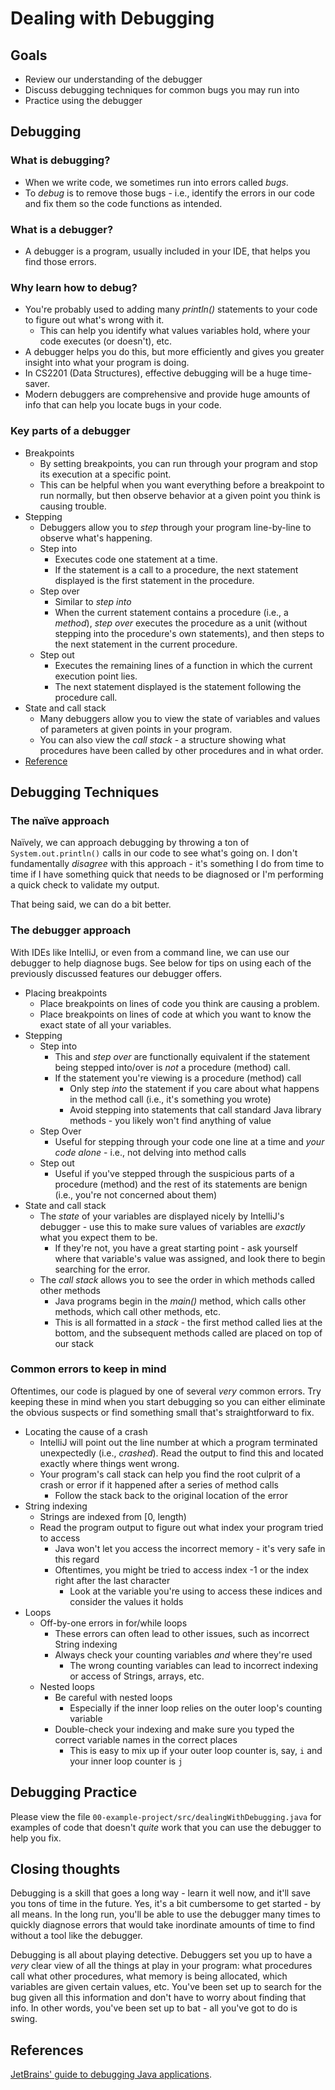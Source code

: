 # Dealing with Debugging

## Goals
+ Review our understanding of the debugger
+ Discuss debugging techniques for common bugs you may run into
+ Practice using the debugger

## Debugging
### What is debugging?
+ When we write code, we sometimes run into errors called *bugs*.
+ To  *debug* is to remove those bugs - i.e., identify the errors in our code and fix them so the code functions as intended.

### What is a debugger?
+ A debugger is a program, usually included in your IDE, that helps you find those errors.

### Why learn how to debug?
+ You're probably used to adding many *println()* statements to your code to figure out what's wrong with it.
  + This can help you identify what values variables hold, where your code executes (or doesn't), etc.
+ A debugger helps you do this, but more efficiently and gives you greater insight into what your program is doing.
+ In CS2201 (Data Structures), effective debugging will be a huge time-saver.
+ Modern debuggers are comprehensive and provide huge amounts of info that can help you locate bugs in your code.

### Key parts of a debugger
+ Breakpoints
  + By setting breakpoints, you can run through your program and stop its execution at a specific point.
  + This can be helpful when you want everything before a breakpoint to run normally, but then observe behavior at a given point you think is causing trouble.
+ Stepping
  + Debuggers allow you to *step* through your program line-by-line to observe what's happening.
  + Step into
    + Executes code one statement at a time.
    + If the statement is a call to a procedure, the next statement displayed is the first statement in the procedure.
  + Step over
    + Similar to *step into*
    + When the current statement contains a procedure (i.e., a _method_), *step over* executes the procedure as a unit (without stepping into the procedure's own statements), and then steps to the next statement in the current procedure. 
  + Step out
    + Executes the remaining lines of a function in which the current execution point lies.
    + The next statement displayed is the statement following the procedure call.
+ State and call stack
    + Many debuggers allow you to view the state of variables and values of parameters at given points in your program.
    + You can also view the *call stack* - a structure showing what procedures have been called by other procedures and in   what order.
+ [Reference](https://msdn.microsoft.com/en-us/library/office/gg251651.aspx)

## Debugging Techniques
### The naïve approach
Naïvely, we can approach debugging by throwing a ton of ```System.out.println()``` calls in our code to see what's going on.
I don't fundamentally _disagree_ with this approach - it's something I do from time to time if I have something quick that needs to be diagnosed or I'm performing a quick check to validate my output. 

That being said, we can do a bit better.

### The debugger approach
With IDEs like IntelliJ, or even from a command line, we can use our debugger to help diagnose bugs. See below for tips on using each of the previously discussed features our debugger offers.
+ Placing breakpoints
  + Place breakpoints on lines of code you think are causing a problem.
  + Place breakpoints on lines of code at which you want to know the exact state of all your variables.
+ Stepping
  + Step into 
    + This and _step over_ are functionally equivalent if the statement being stepped into/over is _not_ a procedure (method) call.
    + If the statement you're viewing is a procedure (method) call
      + Only step _into_ the statement if you care about what happens in the method call (i.e., it's something you wrote)
      + Avoid stepping into statements that call standard Java library methods - you likely won't find anything of value
  + Step Over
    + Useful for stepping through your code one line at a time and _your code alone_ - i.e., not delving into method calls
  + Step out
    + Useful if you've stepped through the suspicious parts of a procedure (method) and the rest of its statements are benign (i.e., you're not concerned about them)
+ State and call stack
  + The *state* of your variables are displayed nicely by IntelliJ's debugger - use this to make sure values of variables are _exactly_ what you expect them to be.
    + If they're not, you have a great starting point - ask yourself where that variable's value was assigned, and look there to begin searching for the error.
  + The *call stack* allows you to see the order in which methods called other methods
    + Java programs begin in the _main()_ method, which calls other methods, which call other methods, etc.
    + This is all formatted in a _stack_ - the first method called lies at the bottom, and the subsequent methods called are placed on top of our stack

### Common errors to keep in mind
Oftentimes, our code is plagued by one of several _very_ common errors. Try keeping these in mind when you start debugging so you can either eliminate the obvious suspects or find something small that's straightforward to fix.

+ Locating the cause of a crash
  + IntelliJ will point out the line number at which a program terminated unexpectedly (i.e., _crashed_). Read the output to find this and located exactly where things went wrong.
  + Your program's call stack can help you find the root culprit of a crash or error if it happened after a series of method calls
    + Follow the stack back to the original location of the error
+ String indexing
  + Strings are indexed from [0, length)
  + Read the program output to figure out what index your program tried to access
    + Java won't let you access the incorrect memory - it's very safe in this regard
    + Oftentimes, you might be tried to access index -1 or the index right after the last character
      + Look at the variable you're using to access these indices and consider the values it holds 
+ Loops
  + Off-by-one errors in for/while loops
    + These errors can often lead to other issues, such as incorrect String indexing
    + Always check your counting variables _and_ where they're used
      + The wrong counting variables can lead to incorrect indexing or access of Strings, arrays, etc.
  + Nested loops
    + Be careful with nested loops
      + Especially if the inner loop relies on the outer loop's counting variable
    + Double-check your indexing and make sure you typed the correct variable names in the correct places
      + This is easy to mix up if your outer loop counter is, say, ```i``` and your inner loop counter is ```j```
## Debugging Practice
Please view the file ```00-example-project/src/dealingWithDebugging.java``` for examples of code that doesn't _quite_ work that you can use the debugger to help you fix.

## Closing thoughts
Debugging is a skill that goes a long way - learn it well now, and it'll save you tons of time in the future. Yes, it's a bit cumbersome to get started - by all means. In the long run, you'll be able to use the debugger many times to quickly diagnose errors that would take inordinate amounts of time to find without a tool like the debugger.

Debugging is all about playing detective. Debuggers set you up to have a _very_ clear view of all the things at play in your program: what procedures call what other procedures, what memory is being allocated, which variables are given certain values, etc. You've been set up to search for the bug given all this information and don't have to worry about finding that info. In other words, you've been set up to bat - all you've got to do is swing.

## References
[JetBrains' guide to debugging Java applications](https://www.jetbrains.com/help/idea/debugging-your-first-java-application.html).